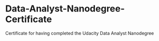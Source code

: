 # Data-Analyst-Nanodegree-Certificate
Certificate for having completed the Udacity Data Analyst Nanodegree
